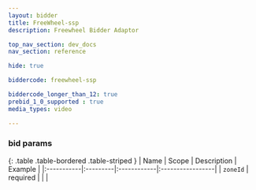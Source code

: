 ```yaml
---
layout: bidder
title: FreeWheel-ssp
description: Freewheel Bidder Adaptor

top_nav_section: dev_docs
nav_section: reference

hide: true

biddercode: freewheel-ssp

biddercode_longer_than_12: true
prebid_1_0_supported : true
media_types: video

---
```


### bid params

{: .table .table-bordered .table-striped }
| Name | Scope | Description | Example |
|:-----------|:---------|:------------|:-----------------|
| `zoneId` | required | | |
